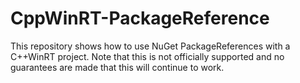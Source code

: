 # CppWinRT-PackageReference
This repository shows how to use NuGet PackageReferences with a C++WinRT project. Note that this is not officially supported and no guarantees are made that this will continue to work.
